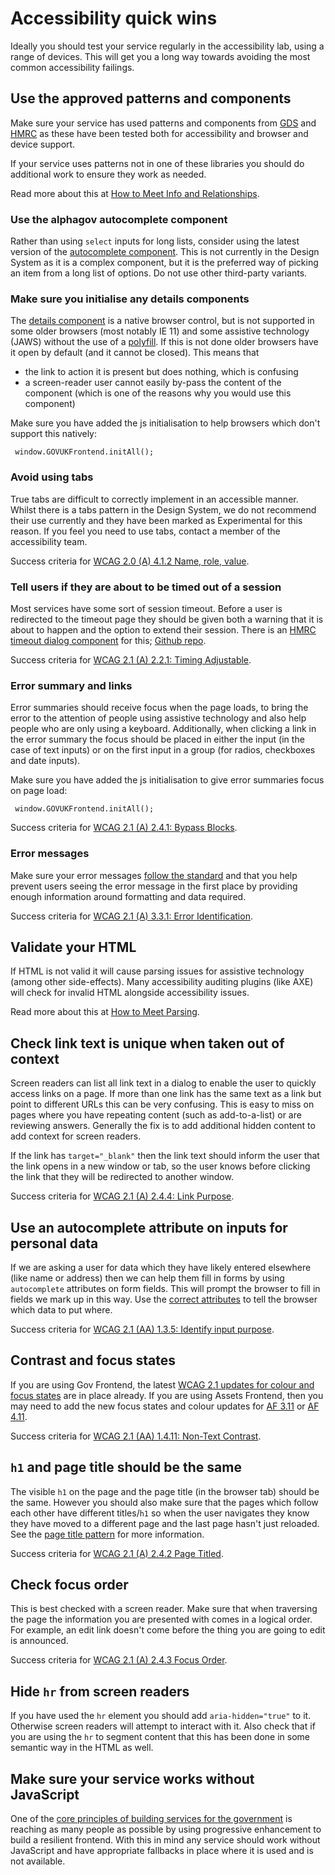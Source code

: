 # Accessibility quick wins

​Ideally you should test your service regularly in the accessibility lab, using a range of devices. This will get you a long way towards avoiding the most common accessibility failings.

## Use the approved patterns and components

Make sure your service has used patterns and components from [GDS](https://design-system.service.gov.uk/) and [HMRC](https://design.tax.service.gov.uk/hmrc-design-patterns/) as these have been tested both for accessibility and browser and device support.

If your service uses patterns not in one of these libraries you should do additional work to ensure they work as needed.

Read more about this at [How to Meet Info and Relationships](https://www.w3.org/WAI/WCAG21/quickref/#info-and-relationships).

### Use the alphagov autocomplete component

Rather than using `select` inputs for long lists, consider using the latest version of the [autocomplete component](https://github.com/alphagov/accessible-autocomplete). This is not currently in the Design System as it is a complex component, but it is the preferred way of picking an item from a long list of options. Do not use other third-party variants.

### Make sure you initialise any details components

The [details component](https://design-system.service.gov.uk/components/details/) is a native browser control, but is not supported in some older browsers (most notably IE 11) and some assistive technology (JAWS) without the use of a [polyfill](https://github.com/hmrc/assets-frontend/blob/master/assets/javascripts/modules/details.polyfill.js).
If this is not done older browsers have it open by default (and it cannot be closed). This means that
- the link to action it is present but does nothing, which is confusing
- a screen-reader user cannot easily by-pass the content of the component (which is one of the reasons why you would use this component)

Make sure you have added the js initialisation to help browsers which don't support this natively:

     window.GOVUKFrontend.initAll();

### Avoid using tabs

True tabs are difficult to correctly implement in an accessible manner. Whilst there is a tabs pattern in the Design System, we do not recommend their use currently and they have been marked as Experimental for this reason. If you feel you need to use tabs, contact a member of the accessibility team.

Success criteria for [WCAG 2.0 (A) 4.1.2 Name, role, value](https://www.w3.org/TR/UNDERSTANDING-WCAG20/ensure-compat-rsv.html).

### Tell users if they are about to be timed out of a session

Most services have some sort of session timeout. Before a user is redirected to the timeout page they should be given both a warning that it is about to happen and the option to extend their session. There is an [HMRC timeout dialog component](http://hmrc.github.io/assets-frontend/patterns/help-users-when-we-time-them-out-of-a-service/index.html) for this; [Github repo](https://github.com/hmrc/hmrc-frontend/tree/master/src/components/timeout-dialog).

Success criteria for [WCAG 2.1 (A) 2.2.1: Timing Adjustable](https://www.w3.org/WAI/WCAG21/Understanding/timing-adjustable.html).

### Error summary and links

Error summaries should receive focus when the page loads, to bring the error to the attention of people using assistive technology and also help people who are only using a keyboard. Additionally, when clicking a link in the error summary the focus should be placed in either the input (in the case of text inputs) or on the first input in a group (for radios, checkboxes and date inputs).

Make sure you have added the js initialisation to give error summaries focus on page load:

     window.GOVUKFrontend.initAll();


Success criteria for [WCAG 2.1 (A) 2.4.1: Bypass Blocks](https://www.w3.org/WAI/WCAG21/Understanding/bypass-blocks.html).

### Error messages

Make sure your error messages [follow the standard](https://design-system.service.gov.uk/components/error-message/#be-clear-and-concise) and that you help prevent users seeing the error message in the first place by providing enough information around formatting and data required.

Success criteria for [WCAG 2.1 (A) 3.3.1: Error Identification](https://www.w3.org/WAI/WCAG21/Understanding/error-identification.html).

## Validate your HTML

If HTML is not valid it will cause parsing issues for assistive technology (among other side-effects). Many accessibility auditing plugins (like AXE) will check for invalid HTML alongside accessibility issues.

Read more about this at [How to Meet Parsing](https://www.w3.org/WAI/WCAG21/quickref/#parsing).

## Check link text is unique when taken out of context

Screen readers can list all link text in a dialog to enable the user to quickly access links on a page. If more than one link has the same text as a link but point to different URLs this can be very confusing. This is easy to miss on pages where you have repeating content (such as add-to-a-list) or are reviewing answers. Generally the fix is to add additional hidden content to add context for screen readers.

If the link has `target="_blank"` then the link text should inform the user that the link opens in a new window or tab, so the user knows before clicking the link that they will be redirected to another window.

Success criteria for [WCAG 2.1 (A) 2.4.4: Link Purpose](https://www.w3.org/WAI/WCAG21/Understanding/link-purpose-in-context.html).

## Use an autocomplete attribute on inputs for personal data

If we are asking a user for data which they have likely entered elsewhere (like name or address) then we can help them fill in forms by using `autocomplete` attributes on form fields. This will prompt the browser to fill in fields we mark up in this way. Use the [correct attributes](https://html.spec.whatwg.org/multipage/form-control-infrastructure.html#autofill) to tell the browser which data to put where.

Success criteria for [WCAG 2.1 (AA) 1.3.5: Identify input purpose](https://www.w3.org/WAI/WCAG21/Understanding/identify-input-purpose.html).

## Contrast and focus states

If you are using Gov Frontend, the latest [WCAG 2.1 updates for colour and focus states](https://designnotes.blog.gov.uk/2019/07/29/weve-made-the-gov-uk-design-system-more-accessible/) are in place already. If you are using Assets Frontend, then you may need to add the new focus states and colour updates for [AF 3.11](https://gist.github.com/adamliptrot-oc/f77250a6f69fb31fabd935e2002f4964) or [AF 4.11](https://gist.github.com/adamliptrot-oc/f77250a6f69fb31fabd935e2002f4964).

Success criteria for [WCAG 2.1 (AA) 1.4.11: Non-Text Contrast](https://www.w3.org/WAI/WCAG21/Understanding/non-text-contrast.html).

## `h1` and page title should be the same

The visible `h1` on the page and the page title (in the browser tab) should be the same. However you should also make sure that the pages which follow each other have different titles/`h1` so when the user navigates they know they have moved to a different page and the last page hasn't just reloaded. See the [page title pattern](https://design.tax.service.gov.uk/hmrc-design-patterns/page-title/) for more information.

Success criteria for [WCAG 2.1 (A) 2.4.2 Page Titled](https://www.w3.org/WAI/WCAG21/Understanding/page-titled.html).

## Check focus order

This is best checked with a screen reader. Make sure that when traversing the page the information you are presented with comes in a logical order. For example, an edit link doesn't come before the thing you are going to edit is announced.

Success criteria for [WCAG 2.1 (A) 2.4.3 Focus Order](https://www.w3.org/WAI/WCAG21/Understanding/focus-order.html).

## Hide `hr` from screen readers

If you have used the `hr` element you should add `aria-hidden="true"` to it. Otherwise screen readers will attempt to interact with it. Also check that if you are using the `hr` to segment content that this has been done in some semantic way in the HTML as well.

## Make sure your service works without JavaScript

One of the [core principles of building services for the government](https://www.gov.uk/service-manual/technology/using-progressive-enhancement) is reaching as many people as possible by using progressive enhancement to build a resilient frontend. With this in mind any service should work without JavaScript and have appropriate fallbacks in place where it is used and is not available.
